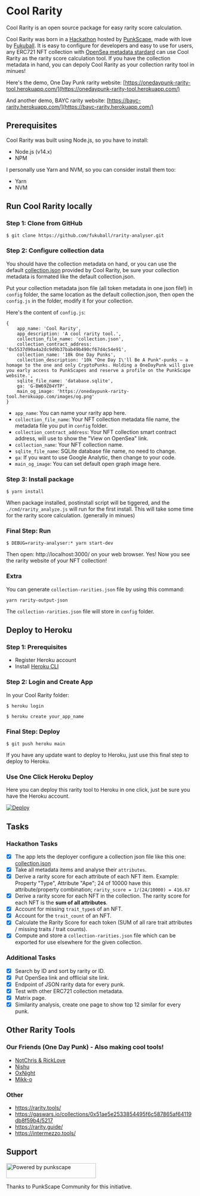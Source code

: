 # Cool Rarity

Cool Rarity is an open source package for easy rarity score calculation. 

Cool Rarity was born in a [Hackathon](https://github.com/punkscape/01-rarity-analyser-hackathon) hosted by [PunkScape](https://punkscape.xyz/), made with love by [Fukuball](https://twitter.com/fukuball). It is easy to configure for developers and easy to use for users, any ERC721 NFT collection with [OpenSea metadata stardard](https://docs.opensea.io/docs/metadata-standards) can use Cool Rarity as the rarity score calculation tool. If you have the collection metadata in hand, you can depoly Cool Rarity as your collection rarity tool in minues!

Here's the demo, One Day Punk rarity website: [https://onedaypunk-rarity-tool.herokuapp.com/](https://onedaypunk-rarity-tool.herokuapp.com/)

And another demo, BAYC rarity website: [https://bayc-rarity.herokuapp.com/](https://bayc-rarity.herokuapp.com/)

## Prerequisites

Cool Rarity was built using Node.js, so you have to install:

- Node.js (v14.x)
- NPM

I personally use Yarn and NVM, so you can consider install them too:

- Yarn
- NVM

## Run Cool Rarity locally

### Step 1: Clone from GitHub

```
$ git clone https://github.com/fukuball/rarity-analyser.git
```

### Step 2: Configure collection data

You should have the collection metadata on hand, or you can use the default [collection.json](https://github.com/fukuball/rarity-analyser/blob/main/config/collection.json) provided by Cool Rarity, be sure your collection metadata is formated like the default collection.json.

Put your collection metadata json file (all token metadata in one json file!) in `config` folder, the same location as the default collection.json, then open the `config.js` in the folder, modify it for your collection.

Here's the content of `config.js`:

```
{
    app_name: 'Cool Rarity',
    app_description: 'A cool rarity tool.',
    collection_file_name: 'collection.json',
    collection_contract_address: '0x5537d90a4a2dc9d9b37bab49b490cf67d4c54e91',
    collection_name: '10k One Day Punks',
    collection_description: '10k "One Day I\'ll Be A Punk"-punks – a homage to the one and only CryptoPunks. Holding a OneDayPunk will give you early access to PunkScapes and reserve a profile on the PunkScape website.',
    sqlite_file_name: 'database.sqlite',
    ga: 'G-BW69Z04YTP',
    main_og_image: 'https://onedaypunk-rarity-tool.herokuapp.com/images/og.png'
}
```

- `app_name`: You can name your rarity app here.
- `collection_file_name`: Your NFT collection metadata file name, the metadata file you put in `config` folder.
- `collection_contract_address`: Your NFT collection smart contract address, will use to show the "View on OpenSea" link.
- `collection_name`: Your NFT collection name.
- `sqlite_file_name`: SQLite database file name, no need to change.
- `ga`: If you want to use Google Analytic, then change to your code.
- `main_og_image`: You can set default open graph image here.

### Step 3: Install package

```
$ yarn install
```

When package installed, postinstall script will be tiggered, and the `./cmd/rarity_analyze.js` will run for the first install. This will take some time for the rarity score calculation. (generally in minues)

### Final Step: Run

```
$ DEBUG=rarity-analyser:* yarn start-dev
```

Then open: http://localhost:3000/ on your web browser. Yes! Now you see the rarity website of your NFT collection!

### Extra

You can generate `collection-rarities.json` file by using this command:

```
yarn rarity-output-json
```

The `collection-rarities.json` file will store in `config` folder.

## Deploy to Heroku

### Step 1: Prerequisites

- Register Heroku account
- Install [Heroku CLI](https://devcenter.heroku.com/articles/heroku-cli)

### Step 2: Login and Create App

In your Cool Rarity folder:

```
$ heroku login
```

```
$ heroku create your_app_name
```

### Final Step: Deploy

```
$ git push heroku main
```

If you have any update want to deploy to Heroku, just use this final step to deploy to Heroku.

### Use One Click Heroku Deploy

Here you can deploy this rarity tool to Heroku in one click, just be sure you have the Heroku account.

<a href="https://heroku.com/deploy?template=https://github.com/fukuball/rarity-analyser" target="_blank">
  <img src="https://www.herokucdn.com/deploy/button.svg" alt="Deploy">
</a>

## Tasks

### Hackathon Tasks

- [X] The app lets the deployer configure a collection json file like this one: [collection.json](https://github.com/fukuball/rarity-analyser/blob/main/config/collection.json)
- [X] Take all metadata items and analyse their `attributes`.
- [X] Derive a rarity score for each attribute of each NFT item. Example: Property "Type", Attribute "Ape"; 24 of 10000 have this attribute/property combination; `rarity_score = 1/(24/10000) = 416.67`
- [X] Derive a rarity score for each NFT in the collection. The rarity score for each NFT is the **sum of all attributes**.
- [X] Account for missing `trait_type`s of an NFT.
- [X] Account for the `trait_count` of an NFT.
- [X] Calculate the Rarity Score for each token (SUM of all rare trait attributes / missing traits / trait counts).
- [X] Compute and store a `collection-rarities.json` file which can be exported for use elsewhere for the given collection.

### Additional Tasks

- [X] Search by ID and sort by rarity or ID.
- [X] Put OpenSea link and offlicial site link.
- [X] Endpoint of JSON rarity data for every punk.
- [X] Test with other ERC721 collection metadata.
- [X] Matrix page.
- [X] Similarity analysis, create one page to show top 12 similar for every punk.

## Other Rarity Tools

### Our Friends (One Day Punk) - Also making cool tools!

- [NotChris & RickLove](https://github.com/cryptoDevAmigos/rarity-analyzer)
- [Nishu](https://github.com/nishantrpai/rarity-score)
- [OxNight](https://github.com/middlerange/rarity-analyzer)
- [Mikk-o](https://github.com/mikko-o/rarity-analyser)

### Other

- https://rarity.tools/
- https://gaswars.io/collections/0x51ae5e2533854495f6c587865af64119db8f59b4/5217
- https://rarity.guide/
- https://intermezzo.tools/

## Support

<div>
  <a href="https://punkscape.xyz">
    <img src="https://punkscape.xyz/assets/logo.827c0d7f.png" alt="Powered by punkscape" width="240" height="40"/>
  </a>
</div>
<div>

<p>Thanks to PunkScape Community for this initiative.</p>
</div>
